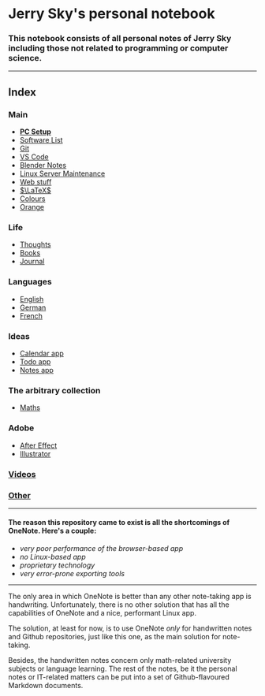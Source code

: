 # Jerry Sky's personal notebook

### This notebook consists of all personal notes of Jerry Sky including those not related to programming or computer science.

---

## Index

### Main
  - [**PC Setup**](main/pc-setup.md)
  - [Software List](main/software-list.md)
  - [Git](main/git-notes.md)
  - [VS Code](main/vs-code.md)
  - [Blender Notes](main/blender-notes.md)
  - [Linux Server Maintenance](main/linux-server-maintenance.md)
  - [Web stuff](main/web-stuff/readme.md)
  - [$\LaTeX$](main/latex-notes.md)
  - [Colours](main/colour-notes.md)
  - [Orange](main/orange/orange.md)

### Life
  - [Thoughts](life/thoughts/readme.md)
  - [Books](life/books/readme.md)
  - [Journal](life/journal/readme.md)

### Languages
  - [English](languages/english/readme.md)
  - [German](languages/german/readme.md)
  - [French](languages/french/readme.md)

### Ideas
  - [Calendar app](ideas/calendar-app.md)
  - [Todo app](ideas/todo-app.md)
  - [Notes app](ideas/notes-app.md)

### The arbitrary collection
  - [Maths](the-arbitrary-collection/arbitrary-math-snippets.md)

### Adobe
  - [After Effect](adobe/after-effects.md)
  - [Illustrator](adobe/illustrator.md)

### [Videos](videos/readme.md)

### [Other](other/readme.md)

---

#### The reason this repository came to exist is all the shortcomings of OneNote. Here's a couple:
  - *very poor performance of the browser-based app*
  - *no Linux-based app*
  - *proprietary technology*
  - *very error-prone exporting tools*

---

The only area in which OneNote is better than any other note-taking app is handwriting. Unfortunately, there is no other solution that has all the capabilities of OneNote and a nice, performant Linux app.

The solution, at least for now, is to use OneNote *only* for handwritten notes and Github repositories, just like this one, as the main solution for note-taking.

Besides, the handwritten notes concern only math-related university subjects or language learning. The rest of the notes, be it the personal notes or IT-related matters can be put into a set of Github-flavoured Markdown documents.
